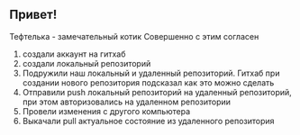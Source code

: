 ## Привет!
Тефтелька - замечательный котик
Совершенно с этим согласен
1. создали аккаунт на гитхаб
2. создали локальный репозиторий
3. Подружили наш локальный и удаленный репозиторий. Гитхаб при создании нового репозитория подсказал как это можно сделать
4. Отправили push локальный репозиторий на удаленный репозиторий, при этом авторизовались на удаленном репозитории
5. Провели изменения с другого компьютера 
6. Выкачали pull актуальное состояние из удаленного репозитория